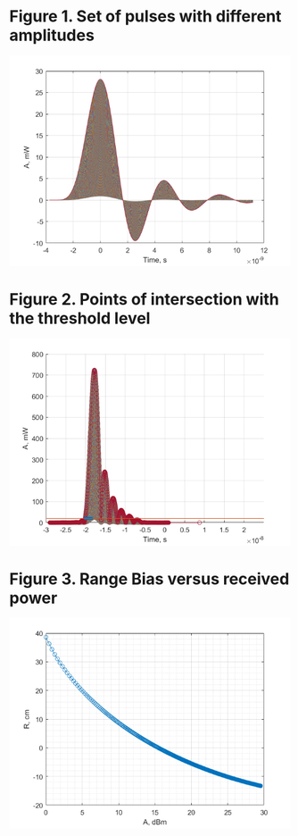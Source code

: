 
# Figure 1. Set of pulses with different amplitudes

![Figure 1](https://github.com/alerasan/uwb_miscellaneous_models/blob/master/RangeBias/figure/SetOfPulses.png?raw=true)

# Figure 2. Points of intersection with the threshold level

![Figure 2](https://github.com/alerasan/uwb_miscellaneous_models/blob/master/RangeBias/figure/figure2.png?raw=true)

# Figure 3. Range Bias versus received  power

![Figure 3](https://github.com/alerasan/uwb_miscellaneous_models/blob/master/RangeBias/figure/figure3.png?raw=true)
